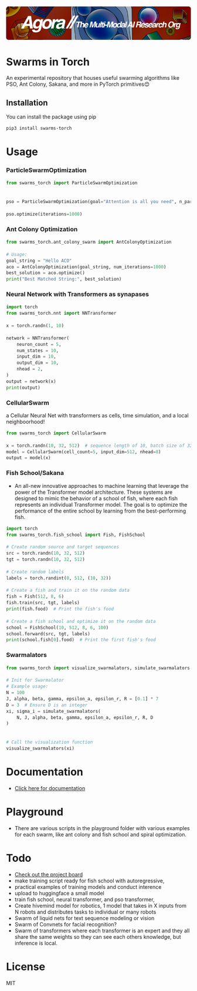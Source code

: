 [![Multi-Modality](agorabanner.png)](https://discord.gg/qUtxnK2NMf)

# Swarms in Torch
An experimental repository that houses useful swarming algorithms like PSO, Ant Colony, Sakana, and more in PyTorch primitives😊


## Installation

You can install the package using pip

```bash
pip3 install swarms-torch
```

# Usage

### ParticleSwarmOptimization

```python
from swarms_torch import ParticleSwarmOptimization


pso = ParticleSwarmOptimization(goal="Attention is all you need", n_particles=100)

pso.optimize(iterations=1000)
```

### Ant Colony Optimization
```python
from swarms_torch.ant_colony_swarm import AntColonyOptimization

# Usage:
goal_string = "Hello ACO"
aco = AntColonyOptimization(goal_string, num_iterations=1000)
best_solution = aco.optimize()
print("Best Matched String:", best_solution)

```

### Neural Network with Transformers as synapases
```python
import torch
from swarms_torch.nnt import NNTransformer

x = torch.randn(1, 10)

network = NNTransformer(
    neuron_count = 5, 
    num_states = 10,
    input_dim = 10,
    output_dim = 10,
    nhead = 2,
)
output = network(x)
print(output)
```

### CellularSwarm
a Cellular Neural Net with transformers as cells, time simulation, and a local neighboorhood!

```python
from swarms_torch import CellularSwarm 

x = torch.randn(10, 32, 512)  # sequence length of 10, batch size of 32, embedding size of 512
model = CellularSwarm(cell_count=5, input_dim=512, nhead=8)
output = model(x)

```
### Fish School/Sakana
- An all-new innovative approaches to machine learning that leverage the power of the Transformer model architecture. These systems are designed to mimic the behavior of a school of fish, where each fish represents an individual Transformer model. The goal is to optimize the performance of the entire school by learning from the best-performing fish.

```python
import torch
from swarms_torch.fish_school import Fish, FishSchool

# Create random source and target sequences
src = torch.randn(10, 32, 512)
tgt = torch.randn(10, 32, 512)

# Create random labels
labels = torch.randint(0, 512, (10, 32))

# Create a fish and train it on the random data
fish = Fish(512, 8, 6)
fish.train(src, tgt, labels)
print(fish.food)  # Print the fish's food

# Create a fish school and optimize it on the random data
school = FishSchool(10, 512, 8, 6, 100)
school.forward(src, tgt, labels)
print(school.fish[0].food)  # Print the first fish's food

```

### Swarmalators
```python
from swarms_torch import visualize_swarmalators, simulate_swarmalators

# Init for Swarmalator
# Example usage:
N = 100
J, alpha, beta, gamma, epsilon_a, epsilon_r, R = [0.1] * 7
D = 3  # Ensure D is an integer
xi, sigma_i = simulate_swarmalators(
    N, J, alpha, beta, gamma, epsilon_a, epsilon_r, R, D
)


# Call the visualization function
visualize_swarmalators(xi)

```

# Documentation
- [Click here for documentation](https://swarmstorch.readthedocs.io/en/latest/swarms/)

# Playground
- There are various scripts in the playground folder with various examples for each swarm, like ant colony and fish school and spiral optimization.

# Todo
- [Check out the project board](https://github.com/users/kyegomez/projects/9/views/1)
- make training script ready for fish school with autoregressive,
- practical examples of training models and conduct interence
- upload to huggingface a small model
- train fish school, neural transformer, and pso transformer, 
- Create hivemind model for robotics, 1 model that takes in X inputs from N robots and distributes tasks to individual or many robots
- Swarm of liquid nets for text sequence modeling or vision
- Swarm of Convnets for facial recognition?
- Swarm of transformers where each transformer is an expert and they all share the same weights so they can see each others knowledge, but inference is local.


# License
MIT
